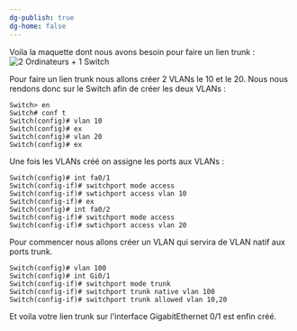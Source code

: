 ```yaml
---
dg-publish: true
dg-home: false
---
```

Voila la maquette dont nous avons besoin pour faire un lien trunk :
![2 Ordinateurs + 1 Switch](1.PNG)

Pour faire un lien trunk nous allons créer 2 VLANs le 10 et le 20.
Nous nous rendons donc sur le Switch afin de créer les deux VLANs :
```IOS
Switch> en
Switch# conf t
Switch(config)# vlan 10
Switch(config)# ex
Switch(config)# vlan 20
Switch(config)# ex
```

Une fois les VLANs créé on assigne les ports aux VLANs : 
```IOS
Switch(config)# int fa0/1
Switch(config-if)# switchport mode access
Switch(config-if)# swtichport access vlan 10
Switch(config-if)# ex
Switch(config)# int fa0/2
Switch(config-if)# switchport mode access
Switch(config-if)# swtichport access vlan 20
```

Pour commencer nous allons créer un VLAN qui servira de VLAN natif aux ports trunk. 
```IOS
Switch(config)# vlan 100
Switch(config)# int Gi0/1
Switch(config-if)# switchport mode trunk
Switch(config-if)# switchport trunk native vlan 100
Switch(config-if)# switchport trunk allowed vlan 10,20
```

Et voila votre lien trunk sur l'interface GigabitEthernet 0/1 est enfin créé.
